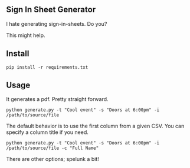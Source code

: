 ## Sign In Sheet Generator

I hate generating sign-in-sheets. Do you?

This might help.


## Install

```
pip install -r requirements.txt
```

## Usage

It generates a pdf. Pretty straight forward.

```
python generate.py -t "Cool event" -s "Doors at 6:00pm" -i /path/to/source/file
```

The default behavior is to use the first column from a given CSV. You can specify a column title if you need.

```
python generate.py -t "Cool event" -s "Doors at 6:00pm" -i /path/to/source/file -c "Full Name"
```

There are other options; spelunk a bit!
